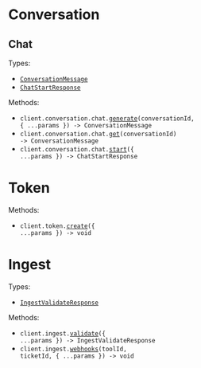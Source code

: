 # Conversation

## Chat

Types:

- <code><a href="./src/resources/conversation/chat.ts">ConversationMessage</a></code>
- <code><a href="./src/resources/conversation/chat.ts">ChatStartResponse</a></code>

Methods:

- <code title="post /conversation/chat/{conversationId}/generate">client.conversation.chat.<a href="./src/resources/conversation/chat.ts">generate</a>(conversationId, { ...params }) -> ConversationMessage</code>
- <code title="get /conversation/chat/{conversationId}">client.conversation.chat.<a href="./src/resources/conversation/chat.ts">get</a>(conversationId) -> ConversationMessage</code>
- <code title="post /conversation/chat/start">client.conversation.chat.<a href="./src/resources/conversation/chat.ts">start</a>({ ...params }) -> ChatStartResponse</code>

# Token

Methods:

- <code title="post /ingest/token">client.token.<a href="./src/resources/token.ts">create</a>({ ...params }) -> void</code>

# Ingest

Types:

- <code><a href="./src/resources/ingest.ts">IngestValidateResponse</a></code>

Methods:

- <code title="post /ingest/validate">client.ingest.<a href="./src/resources/ingest.ts">validate</a>({ ...params }) -> IngestValidateResponse</code>
- <code title="post /ingest/{toolId}/{ticketId}">client.ingest.<a href="./src/resources/ingest.ts">webhooks</a>(toolId, ticketId, { ...params }) -> void</code>

